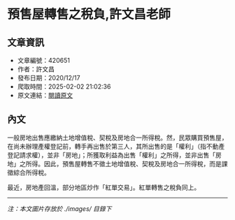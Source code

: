 # 預售屋轉售之稅負,許文昌老師

## 文章資訊
- 文章編號：420651
- 作者：許文昌
- 發布日期：2020/12/17
- 爬取時間：2025-02-02 21:02:36
- 原文連結：[閱讀原文](https://real-estate.get.com.tw/Columns/detail.aspx?no=420651)

## 內文
一般房地出售應繳納土地增值稅、契稅及房地合一所得稅。然，民眾購買預售屋，在尚未辦理產權登記前，轉手再出售於第三人，其所出售的是「權利」（指不動產登記請求權），並非「房地」；所獲取利益為出售「權利」之所得，並非出售「房地」之所得。因此，預售屋轉售不徵土地增值稅、契稅及房地合一所得稅，而是課徵綜合所得稅。

最近，房地產回溫，部分地區炒作「紅單交易」。紅單轉售之稅負同上。

---
*注：本文圖片存放於 ./images/ 目錄下*
